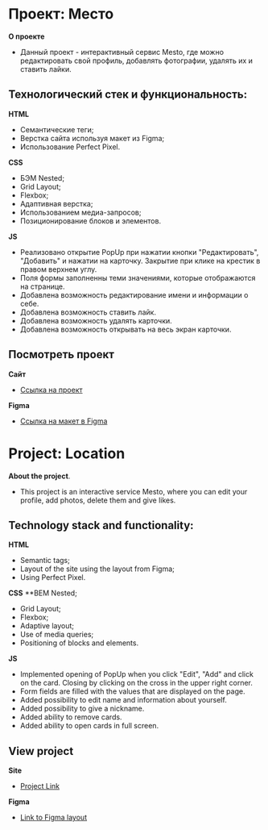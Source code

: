 # Проект: Место
**О проекте**
* Данный проект - интерактивный сервис Mesto, где можно редактировать свой профиль, добавлять фотографии, удалять их и ставить лайки.

## Технологический стек и функциональность:

**HTML**
* Семантические теги;
* Верстка сайта используя макет из Figma;
* Использование Perfect Pixel.

**CSS**
* БЭМ Nested;
* Grid Layout;
* Flexbox;
* Адаптивная верстка;
* Использованием медиа-запросов;
* Позиционирование блоков и элементов.

**JS**
* Реализовано открытие PopUp при нажатии кнопки "Редактировать", "Добавить" и нажатии на карточку. Закрытие при клике на крестик в правом верхнем углу.
* Поля формы заполненны теми значениями, которые отображаются на странице.
* Добавлена возможность редактирование имени и информации о себе.
* Добавлена возможность ставить лайк.
* Добавлена возможность удалять карточки.
* Добавлена возможность открывать на весь экран карточки.



## Посмотреть проект
**Сайт**
* [Ссылка на проект](https://birddrozd.github.io/mesto/)


**Figma**
* [Ссылка на макет в Figma](https://www.figma.com/file/2cn9N9jSkmxD84oJik7xL7/JavaScript.-Sprint-4?node-id=0%3A1)

# Project: Location
**About the project**.
* This project is an interactive service Mesto, where you can edit your profile, add photos, delete them and give likes.

## Technology stack and functionality:

**HTML**
* Semantic tags;
* Layout of the site using the layout from Figma;
* Using Perfect Pixel.

**CSS**
**BEM Nested;
* Grid Layout;
* Flexbox;
* Adaptive layout;
* Use of media queries;
* Positioning of blocks and elements.

**JS**
* Implemented opening of PopUp when you click "Edit", "Add" and click on the card. Closing by clicking on the cross in the upper right corner.
* Form fields are filled with the values that are displayed on the page.
* Added possibility to edit name and information about yourself.
* Added possibility to give a nickname.
* Added ability to remove cards.
* Added ability to open cards in full screen.

## View project
**Site**
* [Project Link](https://birddrozd.github.io/mesto/)


**Figma**
* [Link to Figma layout](https://www.figma.com/file/2cn9N9jSkmxD84oJik7xL7/JavaScript.-Sprint-4?node-id=0%3A1)